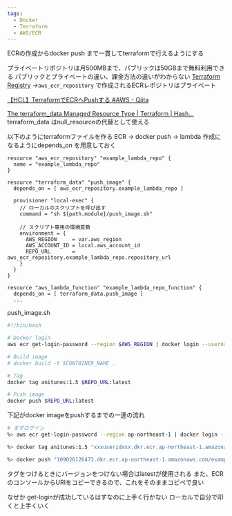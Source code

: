 ```yaml
---
tags:
  - Docker
  - Terraform
  - AWS/ECR
---
```

ECRの作成からdocker push まで一貫してterraformで行えるようにする

プライベートリポジトリは月500MBまで、パブリックは50GBまで無料利用できる
パブリックとプライベートの違い、課金方法の違いがわからない
[Terraform Registry](https://registry.terraform.io/providers/hashicorp/aws/latest/docs/resources/ecr_repository)
→`aws_ecr_repository` で作成されるECRレポジトリはプライベート

[【HCL】TerraformでECRへPushする #AWS - Qiita](https://qiita.com/wwalpha/items/4a3e4f1f54e896633c01)

[The terraform\_data Managed Resource Type | Terraform | Hash...](https://developer.hashicorp.com/terraform/language/resources/terraform-data)
terraform_data はnull_resourceの代替として使える

以下のようにterraformファイルを作る
ECR -> docker push -> lambda 作成になるようにdepends_on を用意しておく
```hcl
resource "aws_ecr_repository" "example_lambda_repo" {
  name = "example_lambda_repo"
}

resource "terraform_data" "push_image" {
  depends_on = [ aws_ecr_repository.example_lambda_repo ]

  provisioner "local-exec" {
    // ローカルのスクリプトを呼び出す
    command = "sh ${path.module}/push_image.sh"

    // スクリプト専用の環境変数
    environment = {
      AWS_REGION     = var.aws_region
      AWS_ACCOUNT_ID = local.aws_account_id
      REPO_URL       = aws_ecr_repository.example_lambda_repo.repository_url
    }
  }
}

resource "aws_lambda_function" "example_lambda_repo_function" {
  depends_on = [ terraform_data.push_image ]
  ...
```

push_image.sh
```bash
#!/bin/bash

# Docker login
aws ecr get-login-password --region $AWS_REGION | docker login --username AWS --password-stdin $AWS_ACCOUNT_ID.dkr.ecr.$AWS_REGION.amazonaws.com

# Build image
# docker build -t $CONTAINER_NAME .

# Tag
docker tag anitunes:1.5 $REPO_URL:latest

# Push image
docker push $REPO_URL:latest
```

下記がdocker imageをpushするまでの一連の流れ
```bash
# まずログイン
%> aws ecr get-login-password --region ap-northeast-1 | docker login --username AWS --password-stdin xxxuseridxxx.dkr.ecr.ap-northeast-1.amazonaws.com

%> docker tag anitunes:1.5 "xxxuseridxxx.dkr.ecr.ap-northeast-1.amazonaws.com/example_lambda_repo"

%> docker push "109026126473.dkr.ecr.ap-northeast-1.amazonaws.com/example_lambda_repo"
```
タグをつけるときにバージョンをつけない場合はlatestが使用される
また、ECRのコンソールからURIをコピーできるので、これをそのままコピペで良い

なぜか get-loginが成功しているはずなのに上手く行かない
ローカルで自分で叩くと上手くいく